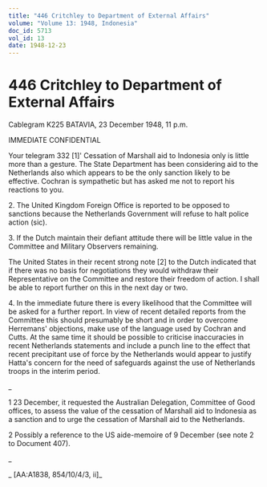 ```yaml
---
title: "446 Critchley to Department of External Affairs"
volume: "Volume 13: 1948, Indonesia"
doc_id: 5713
vol_id: 13
date: 1948-12-23
---
```


# 446 Critchley to Department of External Affairs

Cablegram K225 BATAVIA, 23 December 1948, 11 p.m.

IMMEDIATE CONFIDENTIAL

Your telegram 332 [1]' Cessation of Marshall aid to Indonesia only is little more than a gesture. The State Department has been considering aid to the Netherlands also which appears to be the only sanction likely to be effective. Cochran is sympathetic but has asked me not to report his reactions to you.

2\. The United Kingdom Foreign Office is reported to be opposed to sanctions because the Netherlands Government will refuse to halt police action (sic).

3\. If the Dutch maintain their defiant attitude there will be little value in the Committee and Military Observers remaining.

The United States in their recent strong note [2] to the Dutch indicated that if there was no basis for negotiations they would withdraw their Representative on the Committee and restore their freedom of action. I shall be able to report further on this in the next day or two.

4\. In the immediate future there is every likelihood that the Committee will be asked for a further report. In view of recent detailed reports from the Committee this should presumably be short and in order to overcome Herremans' objections, make use of the language used by Cochran and Cutts. At the same time it should be possible to criticise inaccuracies in recent Netherlands statements and include a punch line to the effect that recent precipitant use of force by the Netherlands would appear to justify Hatta's concern for the need of safeguards against the use of Netherlands troops in the interim period.

_

1 23 December, it requested the Australian Delegation, Committee of Good offices, to assess the value of the cessation of Marshall aid to Indonesia as a sanction and to urge the cessation of Marshall aid to the Netherlands.

2 Possibly a reference to the US aide-memoire of 9 December (see note 2 to Document 407).

_

_ [AA:A1838, 854/10/4/3, ii]_
